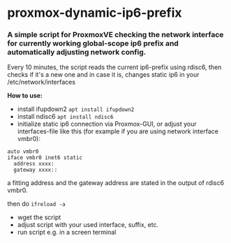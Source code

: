 # proxmox-dynamic-ip6-prefix
### A simple script for ProxmoxVE checking the network interface for currently working global-scope ip6 prefix and automatically adjusting network config.

Every 10 minutes, the script reads the current ip6-prefix using rdisc6, then checks if it's a new one and in case it is, changes static ip6 in your /etc/network/interfaces

**How to use:**

- install ifupdown2 ```apt install ifupdown2```
- install ndisc6 ```apt install ndisc6```
- initialize static ip6 connection via Proxmox-GUI, or adjust your interfaces-file like this (for example if you are using network interface vmbr0):
```
auto vmbr0
iface vmbr0 inet6 static
  address xxxx:
  gateway xxxx::
```
a fitting address and the gateway address are stated in the output of rdisc6 vmbr0.

then do ```ifreload -a```


- wget the script
- adjust script with your used interface, suffix, etc.
- run script e.g. in a screen terminal
